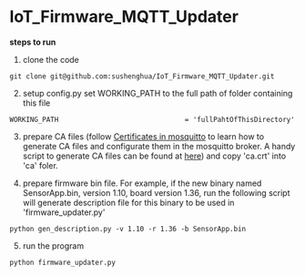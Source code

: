 # IoT_Firmware_MQTT_Updater

**steps to run**

1. clone the code
```
git clone git@github.com:sushenghua/IoT_Firmware_MQTT_Updater.git
```

2. setup config.py
set WORKING_PATH to the full path of folder containing this file
```
WORKING_PATH                               = 'fullPahtOfThisDirectory'
```

3. prepare CA files (follow [Certificates in mosquitto](http://www.steves-internet-guide.com/creating-and-using-client-certificates-with-mqtt-and-mosquitto/) to learn how to generate
CA files and configurate them in the mosquitto broker. A handy script to generate CA files can be found at [here](https://github.com/sushenghua/IoT_Firmware_MQTT_Updater/blob/master/ca/genCA.sh))
and copy 'ca.crt' into 'ca' foler.

4. prepare firmware bin file. For example, if the new binary named SensorApp.bin, version 1.10, board version 1.36, run the following script will generate description
file for this binary to be used in 'firmware_updater.py'
```
python gen_description.py -v 1.10 -r 1.36 -b SensorApp.bin
```

5. run the program
```
python firmware_updater.py
```
